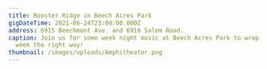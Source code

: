 ```yaml
---
title: Rooster Ridge in Beech Acres Park
gigDateTime: 2021-06-24T23:00:00.000Z
address: 6915 Beechmont Ave. and 6910 Salem Road.
caption: Join us for some week night music at Beech Acres Park to wrap up your
  week the right way!
thumbnail: /images/uploads/Amphitheater.png
---
```

